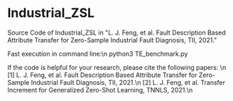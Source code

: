 # Industrial_ZSL
Source Code of Industrial_ZSL in "L. J. Feng, et al. Fault Description Based Attribute Transfer for Zero-Sample Industrial Fault Diagnosis, TII, 2021."

Fast execution in command line:\n
python3 TE_benchmark.py    

If the code is helpful for your research, please cite the following papers: \n
[1] L. J. Feng, et al. Fault Description Based Attribute Transfer for Zero-Sample Industrial Fault Diagnosis, TII, 2021.\n
[2] L. J. Feng, et al. Transfer Increment for Generalized Zero-Shot Learning, TNNLS, 2021.\n
